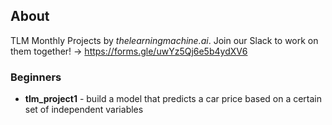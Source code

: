## About
TLM Monthly Projects by *thelearningmachine.ai*. Join our Slack to work on them together! -> https://forms.gle/uwYz5Qj6e5b4ydXV6

### Beginners
-  **tlm_project1** - build a model that predicts a car price based on a certain set of independent variables
